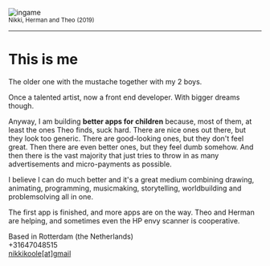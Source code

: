 

<section class='greygreen'>

![ingame](../assets/images/nikki-herman-theo.jpeg)  
<sub>Nikki, Herman and Theo (2019)</sub>
____


</section>

# This is me

The older one with the mustache together with my 2 boys.

Once a talented artist, now a front end developer. 
With bigger dreams though.


Anyway, I am building **better apps for children** because, most of them, at least the ones Theo finds, suck hard. There are nice ones out there, but they look too generic. There are good-looking ones, but they don't feel great. Then there are even better ones, but they feel dumb somehow. And then there is the vast majority that just tries to throw in as many advertisements and micro-payments as possible.

I believe I can do much better and it's a great medium combining drawing, animating, programming, musicmaking, storytelling, worldbuilding and problemsolving  all in one.

The first app is finished, and more apps are on the way.
Theo and Herman are helping, and sometimes even the HP envy scanner is cooperative.


<section class='red'>

Based in Rotterdam (the Netherlands)  
+31647048515  
<a href="mailto:nikkikoole@gmail.com">nikkikoole[at]gmail</a>  

</section>
